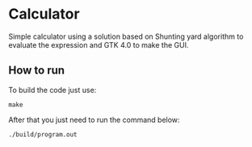 # Calculator

Simple calculator using a solution based on Shunting yard algorithm to evaluate the expression and GTK 4.0 to make the GUI.

## How to run

To build the code just use:

```make```

After that you just need to run the command below:

```./build/program.out```
